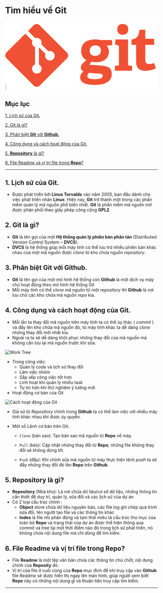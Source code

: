 # **Tìm hiểu về  Git**

![](https://github.com/xuanbinh99/Thuc_Tap/blob/master/images/logogit.png "Logo git")

## Mục lục
[1. Lịch sử của Git.](#lichsugit)

[2. Git là gì?](#gitlagi)

[3. Phân biệt **Git** với **Github**.](#phanbietgit)

[4. Công dụng và cách hoạt động của Git.](sdgit)

[5. **Repository** là gì?](#repolagi)

[6. File Readme và vị trí file trong **Repo**?](#filereadme)

---

<a name="lichsugit">

## 1. Lịch sử của Git.

+ Được phát triển bởi **Linus Torvalds** vào năm 2005, ban đầu dành cho việc phát triển nhân **Linux**. Hiện nay, **Git** trở thành một trong các phần mềm quản lý mã nguồn phổ biến nhất. **Git** là phần mềm mã nguồn mở được phân phối theo giấy phép công cộng **GPL2**. 

<a name="gitlagi">

## 2. Git là gì? 
+ **Git** là tên gọi của một **Hệ thống quản lý phiên bản phân tán** (Distributed Version Control System – **DVCS**).
+ **DVCS** là hệ thống giúp mỗi máy tính có thể lưu trữ nhiều phiên bản khác nhau của một mã nguồn được *clone* từ kho chứa nguồn *repository*.

<a name="phanbietgit" >

## 3. Phân biệt **Git** với **Github**.
+ **Git** là tên gọi của một mô hình hệ thống còn **Github** là một dịch vụ máy chủ hoạt động theo mô hình hệ thống Git
+ Mỗi máy tính có thể *clone* mã nguồn từ một *repository* thì **Github** là nơi lưu chữ các kho chứa mã nguồn *repo* kia.

<a name="sdgit">

## 4. Công dụng và cách hoạt động của Git.
+ Mỗi lần ta thay đổi mã nguồn trên máy tính ta có thể ủy thác ( *commit* ) và đẩy lên kho chứa mã nguồn đó, từ máy tính khác ta dễ dàng *clone* những thay đổi mới nhất kia.
+ Ngoài ra ta sẽ dễ dàng khôi phục những thay đổi của mã nguồn mà không cần lưu lại mã nguồn trước khi sửa.

![](https://github.com/xuanbinh99/Thuc_Tap/tree/master/images/sdgit.png "Work Tree")

+ Trong công việc:
    - Quản lý code và lịch sử thay đổi
    - Làm việc nhóm 
    - Sắp xếp công việc tốt hơn
    - Linh hoạt khi quản lý nhiều task
    - Tự tin hơn khi thử nghiệm ý tưởng mới
+ Hoạt động cơ bản của Git

![](https://github.com/satthuno999/Git-Github/tree/master/images/hdgit.png "Cách hoạt động của Git")

- Giả sử từ *Repository* chính trong **Github** ta có thể làm việc với nhiều máy tính khác nhau khi được ủy quyền.
- Một số Lệnh cơ bản trên Git:

    - `Clone` (bản sao): Tạo bản sao mã nguồn từ **Repo** về máy.

    - `Pull` (kéo): Cập nhật những thay đổi từ **Repo**, những file không thay đổi sẽ không dùng tới.

    - `Push` (đẩy): Khi chỉnh sửa mã nguồn từ máy thực hiện lệnh *push* ta sẽ đẩy những thay đổi đó lên **Repo** trên **Github**.

<a name="repolagi">

## 5. **Repository** là gì?
+ **Repository** (Nhà kho): Là nơi chứa dữ liệu/cơ sở dữ liệu, những thông tin cần thiết để duy trì, quản lý, sửa đổi và các lịch sử của dự án
+ Có 2 loại cấu trúc chính :
    - **Object** store chứa dữ liệu nguyên bản, các file log ghi chép quá trình sửa đổi, tên người tạo file và các thông tin khác
    - **Index** là file nhị phân động và tạm thời miêu tả cấu trúc thư mục của toàn bộ **Repo** và trạng thái của dự án được thể hiện thông qua commit và tree tại một thời điểm nào đó trong lịch sử phát triển, nó không chứa nội dung file mà chỉ dùng để tìm kiếm.

<a name="filereadme">

## 6. File Readme và vị trí file trong **Repo**?
+ File **Readme** là một tệp văn bản chứa các thông tin chủ chốt, nội dung chính của **Reposity** đó.
+ Vị trí của file ở cuối cùng của **Repo** mục đích để khi truy cập vào **Github** file *Readme* sẽ được hiển thị ngay lên màn hình, giúp người xem biết **Repo** này có những nội dung gì và thuận tiện truy cập tìm kiếm.
---
